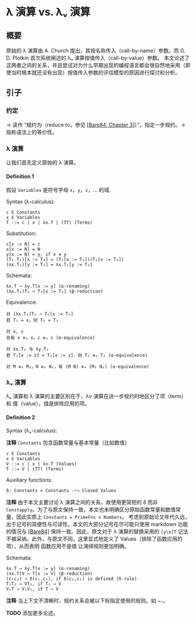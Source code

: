 # λ 演算 vs. λᵥ 演算

## 概要

原始的 λ 演算由 A. Church 提出，其按名称传入（call-by-name）参数。而 G. D. Plotkin 首次系统阐述的 λᵥ 演算按值传入（call-by-value）参数。
本文论述了这两者之间的关系，并且尝试对为什么早期出现的编程语言都会很自然地采用（即使当时根本就还没有出现）按值传入参数的评估模型的原因进行探讨和分析。

## 引子

### 约定

→ 读作 “规约为（reduce to，参见 [[Bare84, Chapter 3](../bibliography.md#Bare84)]）”，指定一步规约。
≡ 指称语法上的等价性。

### λ 演算

让我们首先定义原始的 λ 演算。

#### Definition 1

假设 `Variables` 是符号字母 `x`，`y`，`z`，... 的域.

Syntax (λ-calculus):

```text
c ∈ Constants
x ∈ Variables
T ::= c | x | λx.T | (TT) (Terms)
```

Substitution:

```text
c[x := N] = c
x[x := N] = N
y[x := N] = y, if x ≠ y
(T₁ T₂)[x := T₃] = (T₁[x := T₃])(T₂[x := T₃])
(λx.T₁)[y := T₂] = λx.T₁[y := T₂]
```

Schemata:

```text
λx.T → λy.T[x := y] (α-renaming)
(λx.T₁)T₂ → T₁[x := T₂] (β-reduction)
```

Equivalence:

```text
对 (λx.T₁)T₂ → T₁[x := T₂]
若 T₁ = x，则 T₁ = T₂

对 x, c
总有 x ≡ₐ x，c ≡ₐ c (α-equivalence)

对 λx.T₁ 与 λy.T₂
若 T₁[x := z] = T₂[x := z]，则 T₁ ≡ₐ T₂ (α-equivalence)

对 M ≡ₐ M₁，N ≡ₐ N₁，有 (M N) ≡ₐ (M₁ N₁) (α-equivalence)
```

### λᵥ 演算

λᵥ 演算和 λ 演算的主要区别在于，λv 演算在进一步规约时地区分了项（term）和 值（value）。值是排除应用的项。

#### Definition 2

Syntax (λᵥ-calculus):

**注释** `Constants` 包含函数常量与基本常量（比如数值）

```text
c ∈ Constants
x ∈ Variables
V ::= c | x | λx.T (Values)
T ::= V | (TT) (Terms)
```

Auxiliary functions:

```text
δ: Constants × Constants -ᵖ→ Closed Values
```

**注释** 由于本文主要讨论 λ 演算之间的关系，故使用更简短的 δ 而非 `Constapply`。为了与原文保持一致，本文也未明确区分原始函数常量和数值常量。因此实质上 `Constants = PrimeFns ∩ Numbers`。
考虑到原始论文年代久远，出于记号的简便性与可读性，本文的大部分记号在尽可能只使用 markdown 功能的情况与 [[Bare84]](../bibliography.md#Bare84) 保持一致。因此，原文对于 λ 演算的替换采用的 `[y\x]T` 记法不被采纳。此外，与原文不同，这里显式地定义了 Values（排除了函数应用的项），从而表明 函数应用不是值 让演绎规则更加明确。

Schemata:

```text
λx.T → λy.T[x := y] (α-renaming)
(λx.T)V → T[x := V] (β-reduction)
(c₁c₂) → δ(c₁,c₂), if δ(c₁,c₂) is defined (δ-rule)
T₁T₂ → VT₂, if T₁ → V
V₁T → V₁V₂, if T → V
```

**注释** 当上下文不清晰时，规约关系会被以下标指定使用的规则。如 `→ᵥ`。

**TODO** 添加更多论述。

